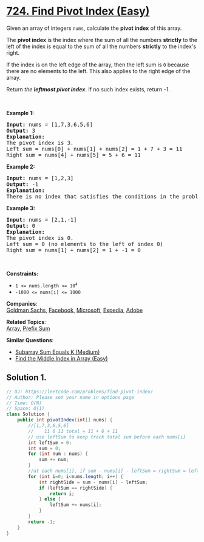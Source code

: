 # [724. Find Pivot Index (Easy)](https://leetcode.com/problems/find-pivot-index/)

<p>Given an array of integers <code>nums</code>, calculate the <strong>pivot index</strong> of this array.</p>

<p>The <strong>pivot index</strong> is the index where the sum of all the numbers <strong>strictly</strong> to the left of the index is equal to the sum of all the numbers <strong>strictly</strong> to the index's right.</p>

<p>If the index is on the left edge of the array, then the left sum is <code>0</code> because there are no elements to the left. This also applies to the right edge of the array.</p>

<p>Return <em>the <strong>leftmost pivot index</strong></em>. If no such index exists, return -1.</p>

<p>&nbsp;</p>
<p><strong>Example 1:</strong></p>

<pre><strong>Input:</strong> nums = [1,7,3,6,5,6]
<strong>Output:</strong> 3
<strong>Explanation:</strong>
The pivot index is 3.
Left sum = nums[0] + nums[1] + nums[2] = 1 + 7 + 3 = 11
Right sum = nums[4] + nums[5] = 5 + 6 = 11
</pre>

<p><strong>Example 2:</strong></p>

<pre><strong>Input:</strong> nums = [1,2,3]
<strong>Output:</strong> -1
<strong>Explanation:</strong>
There is no index that satisfies the conditions in the problem statement.</pre>

<p><strong>Example 3:</strong></p>

<pre><strong>Input:</strong> nums = [2,1,-1]
<strong>Output:</strong> 0
<strong>Explanation:</strong>
The pivot index is 0.
Left sum = 0 (no elements to the left of index 0)
Right sum = nums[1] + nums[2] = 1 + -1 = 0
</pre>

<p>&nbsp;</p>
<p><strong>Constraints:</strong></p>

<ul>
	<li><code>1 &lt;= nums.length &lt;= 10<sup>4</sup></code></li>
	<li><code>-1000 &lt;= nums[i] &lt;= 1000</code></li>
</ul>

**Companies**:  
[Goldman Sachs](https://leetcode.com/company/goldman-sachs), [Facebook](https://leetcode.com/company/facebook), [Microsoft](https://leetcode.com/company/microsoft), [Expedia](https://leetcode.com/company/expedia), [Adobe](https://leetcode.com/company/adobe)

**Related Topics**:  
[Array](https://leetcode.com/tag/array/), [Prefix Sum](https://leetcode.com/tag/prefix-sum/)

**Similar Questions**:

- [Subarray Sum Equals K (Medium)](https://leetcode.com/problems/subarray-sum-equals-k/)
- [Find the Middle Index in Array (Easy)](https://leetcode.com/problems/find-the-middle-index-in-array/)

## Solution 1.

```java
// OJ: https://leetcode.com/problems/find-pivot-index/
// Author: Please set your name in options page
// Time: O(N)
// Space: O(1)
class Solution {
    public int pivotIndex(int[] nums) {
        //[1,7,3,6,5,6]
        //    11 6 11 total = 11 + 6 + 11
        // use leftSum to keep track total sum before each nums[i]
        int leftSum = 0;
        int sum = 0;
        for (int num : nums) {
            sum += num;
        }
        //at each nums[i], if sum - nums[i] - leftSum = rightSum = leftSum -> found i
        for (int i=0; i<nums.length; i++) {
            int rightSide = sum - nums[i] - leftSum;
            if (leftSum == rightSide) {
                return i;
            } else {
                leftSum += nums[i];
            }
        }
        return -1;
    }
}

```
